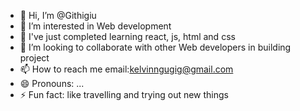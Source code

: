 - 👋 Hi, I’m @Githigiu
- 👀 I’m interested in Web development 
- 🌱 I've just completed learning react, js, html and css
- 💞️ I’m looking to collaborate with other Web developers in building project 
- 📫 How to reach me email:kelvinngugig@gmail.com 
- 😄 Pronouns: ...
- ⚡ Fun fact: like travelling and trying out new things

<!---
Githigiu/Githigiu is a ✨ special ✨ repository because its `README.md` (this file) appears on your GitHub profile.
You can click the Preview link to take a look at your changes.
--->
